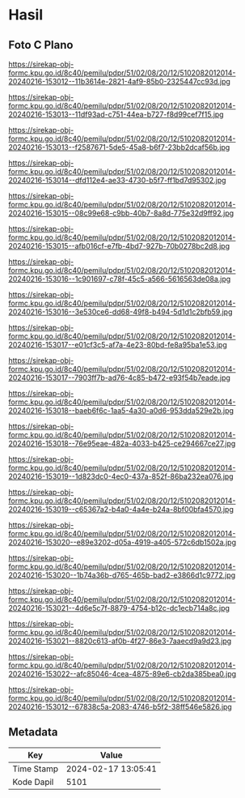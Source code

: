 # Hasil

## Foto C Plano

https://sirekap-obj-formc.kpu.go.id/8c40/pemilu/pdpr/51/02/08/20/12/5102082012014-20240216-153012--11b3614e-2821-4af9-85b0-2325447cc93d.jpg

https://sirekap-obj-formc.kpu.go.id/8c40/pemilu/pdpr/51/02/08/20/12/5102082012014-20240216-153013--11df93ad-c751-44ea-b727-f8d99cef7f15.jpg

https://sirekap-obj-formc.kpu.go.id/8c40/pemilu/pdpr/51/02/08/20/12/5102082012014-20240216-153013--f2587671-5de5-45a8-b6f7-23bb2dcaf56b.jpg

https://sirekap-obj-formc.kpu.go.id/8c40/pemilu/pdpr/51/02/08/20/12/5102082012014-20240216-153014--dfd112e4-ae33-4730-b5f7-ff1bd7d95302.jpg

https://sirekap-obj-formc.kpu.go.id/8c40/pemilu/pdpr/51/02/08/20/12/5102082012014-20240216-153015--08c99e68-c9bb-40b7-8a8d-775e32d9ff92.jpg

https://sirekap-obj-formc.kpu.go.id/8c40/pemilu/pdpr/51/02/08/20/12/5102082012014-20240216-153015--afb016cf-e7fb-4bd7-927b-70b0278bc2d8.jpg

https://sirekap-obj-formc.kpu.go.id/8c40/pemilu/pdpr/51/02/08/20/12/5102082012014-20240216-153016--1c901697-c78f-45c5-a566-5616563de08a.jpg

https://sirekap-obj-formc.kpu.go.id/8c40/pemilu/pdpr/51/02/08/20/12/5102082012014-20240216-153016--3e530ce6-dd68-49f8-b494-5d1d1c2bfb59.jpg

https://sirekap-obj-formc.kpu.go.id/8c40/pemilu/pdpr/51/02/08/20/12/5102082012014-20240216-153017--e01cf3c5-af7a-4e23-80bd-fe8a95ba1e53.jpg

https://sirekap-obj-formc.kpu.go.id/8c40/pemilu/pdpr/51/02/08/20/12/5102082012014-20240216-153017--7903ff7b-ad76-4c85-b472-e93f54b7eade.jpg

https://sirekap-obj-formc.kpu.go.id/8c40/pemilu/pdpr/51/02/08/20/12/5102082012014-20240216-153018--baeb6f6c-1aa5-4a30-a0d6-953dda529e2b.jpg

https://sirekap-obj-formc.kpu.go.id/8c40/pemilu/pdpr/51/02/08/20/12/5102082012014-20240216-153018--76e95eae-482a-4033-b425-ce294667ce27.jpg

https://sirekap-obj-formc.kpu.go.id/8c40/pemilu/pdpr/51/02/08/20/12/5102082012014-20240216-153019--1d823dc0-4ec0-437a-852f-86ba232ea076.jpg

https://sirekap-obj-formc.kpu.go.id/8c40/pemilu/pdpr/51/02/08/20/12/5102082012014-20240216-153019--c65367a2-b4a0-4a4e-b24a-8bf00bfa4570.jpg

https://sirekap-obj-formc.kpu.go.id/8c40/pemilu/pdpr/51/02/08/20/12/5102082012014-20240216-153020--e89e3202-d05a-4919-a405-572c6db1502a.jpg

https://sirekap-obj-formc.kpu.go.id/8c40/pemilu/pdpr/51/02/08/20/12/5102082012014-20240216-153020--1b74a36b-d765-465b-bad2-e3866d1c9772.jpg

https://sirekap-obj-formc.kpu.go.id/8c40/pemilu/pdpr/51/02/08/20/12/5102082012014-20240216-153021--4d6e5c7f-8879-4754-b12c-dc1ecb714a8c.jpg

https://sirekap-obj-formc.kpu.go.id/8c40/pemilu/pdpr/51/02/08/20/12/5102082012014-20240216-153021--8820c613-af0b-4f27-86e3-7aaecd9a9d23.jpg

https://sirekap-obj-formc.kpu.go.id/8c40/pemilu/pdpr/51/02/08/20/12/5102082012014-20240216-153022--afc85046-4cea-4875-89e6-cb2da385bea0.jpg

https://sirekap-obj-formc.kpu.go.id/8c40/pemilu/pdpr/51/02/08/20/12/5102082012014-20240216-153012--67838c5a-2083-4746-b5f2-38ff546e5826.jpg


## Metadata

| Key        | Value               |
| ---------- | ------------------- |
| Time Stamp | 2024-02-17 13:05:41 |
| Kode Dapil | 5101                |



